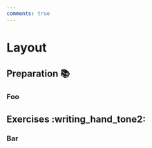 ```yaml
---
comments: true
---
```


# Layout

## Preparation :books:

### Foo

## Exercises :writing_hand_tone2:

### Bar